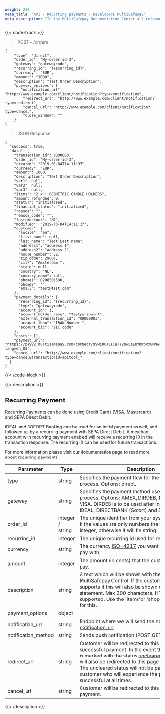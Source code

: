 ```yaml
---
weight: 230
meta_title: "API - Recurring payments - Developers MultiSafepay"
meta_description: "In the MultiSafepay Documentation Center all relevant information regarding our Plugins and API. As well as Support pages for Payment Method, Tools and General Questions. You can also find the contact details of our Support Team and Integration Team."
---
```


{{< code-block >}}
>  POST - /orders

```shell
{
    "type": "direct",
    "order_id": "My-order-id-3",
    "gateway": "gatewaycode",
    "recurring_id": "{recurring_id}",
    "currency": "EUR",
    "amount": "1000",
    "description": "Test Order Description",
    "payment_options": {
       "notification_url": "http://www.example.com/client/notification?type=notification",
        "redirect_url": "http://www.example.com/client/notification?type=redirect",
        "cancel_url": "http://www.example.com/client/notification?type=cancel", 
        "close_window": ""
    }
}
```

> JSON Response

```shell
{
  "success": true,
  "data": {
    "transaction_id": 0000003,
    "order_id": "My-order-id-3",
    "created": "2019-03-04T14:11:37",
    "currency": "EUR",
    "amount": 1000,
    "description": "Test Order Description",
    "var1": null,
    "var2": null,
    "var3": null,
    "items": "2 x : GEOMETRIC CANDLE HOLDERS",
    "amount_refunded": 0,
    "status": "initialized",
    "financial_status": "initialized",
    "reason": "",
    "reason_code": "",
    "fastcheckout": "NO",
    "modified": "2019-03-04T14:11:37",
    "customer": {
      "locale": "en",
      "first_name": null,
      "last_name": "Test Last name",
      "address1": "address 1",
      "address2": "address 2",
      "house_number": 22,
      "zip_code": 29000,
      "city": "Amsterdam ",
      "state": null,
      "country": "NL",
      "country_name": null,
      "phone1": 0208500500,
      "phone2": "",
      "email": "test@test.com"
    },
    "payment_details": {
      "recurring_id": "{recurring_id}",
      "type": "gatewaycode",
      "account_id": 1,
      "account_holder_name": "Testperson-nl",
      "external_transaction_id": "00000003",
      "account_iban": "IBAN Number ",
      "account_bic": "BIC code"
    },
    "costs": [],
    "payment_url": "https://payv2.multisafepay.com/connect/99wi0OTuiCaTY2nwEiEOybWpVx8MNwrJ75c/?lang=en_US",
    "cancel_url": "http://www.example.com/client/notification?type=cancel&transactionid=apitool_"
  }
}
```

{{< /code-block >}}

{{< description >}}
## Recurring Payment

Recurring Payments can be done using Credit Cards (VISA, Mastercard) and SEPA Direct Debit.    

iDEAL and SOFORT Banking can be used for an initial payment as well, and followed up by a recurring payment with SEPA Direct Debit. A merchant account with recurring payment enabled will receive a recurring ID in the transaction response. The recurring ID can be used for future transactions.

For more information please visit our documentation page to read more about [recurring payments](/tools/recurring-payments/)

| Parameter                      | Type     | Description                                                                              |
|--------------------------------|----------|------------------------------------------------------------------------------------------|
| type                           | string   | Specifies the payment flow for the checkout process. Options: direct.                     |
| gateway                        | string   | Specifies the payment method used for the checkout process. Options: AMEX, DIRDEB, MASTERCARD, VISA. DIRDEB is to be used after initial payment with IDEAL, DIRECTBANK (Sofort) and DIRDEB. |
| order_id                       | integer / string   | The unique identifier from your system for the order. If the values are only numbers the type will be integer, otherwise it will be string.                                    |
| recurring_id	                 | integer	| The unique recurring id used for recurring payments.
| currency                       | string   | The currency [ISO-4217](https://www.iso.org/iso-4217-currency-codes.html) you want the customer to pay with. |
| amount                         | integer  | The amount (in cents) that the customer needs to pay.                                    |
| description                    | string   | A text which will be shown with the order in MultiSafepay Control. If the customer's bank supports it this will also be shown on the bank statement. Max 200 characters. HTML is no longer supported. Use the 'items'or 'shopping_cart' objects for this. |
| payment_options                | object    |                             |
| notification_url               | string    | Endpoint where we will send the notifications to [notification_url](/faq/api/how-does-the-notification-url-work/)                                |
| notification_method            | string    | Sends push notification (POST,GET) default: GET. | 
| redirect_url                   | string    | Customer will be redirected to this page after a successful payment. In the event that the transaction is marked with the status [uncleared](/faq/getting-started/glossary/#uncleared), the customer will also be redirected to this page of the webshop. The uncleared status will not be passed on to the customer who will experience the payment as successful at all times. |
| cancel_url                     | string    | Customer will be redirected to this page after a failed payment.  |  

{{< /description >}}
